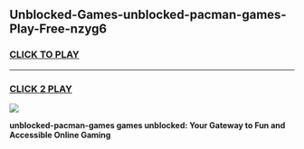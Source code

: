 
## Unblocked-Games-unblocked-pacman-games-Play-Free-nzyg6
<h3>
<a href="https://premium76.site?title=unblocked-pacman-games&ref=09A">CLICK TO PLAY</a></h3>
<hr>

<h3>
<a href="https://premium76.site?title=unblocked-pacman-games&ref=09A">CLICK 2 PLAY</a>
  
</h3>

<a href="https://premium76.site?title=unblocked-pacman-games&ref=09A"><img src="https://clearcache.store/games.png"></a>


**unblocked-pacman-games games unblocked: Your Gateway to Fun and Accessible Online Gaming**
